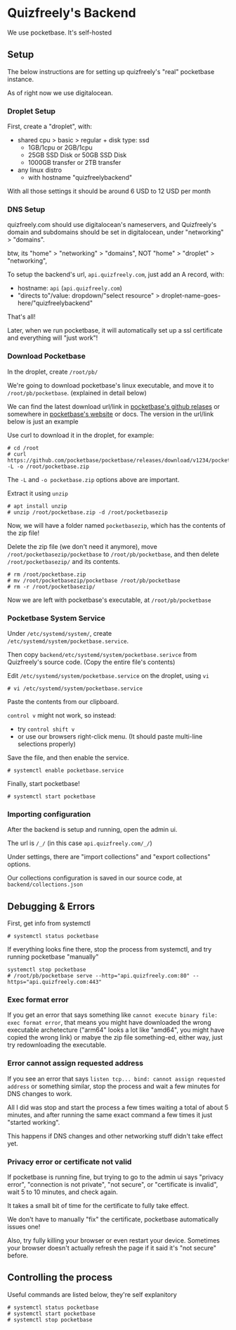 # Quizfreely's Backend

We use pocketbase. It's self-hosted

## Setup

The below instructions are for setting up quizfreely's "real" pocketbase instance.

As of right now we use digitalocean.

### Droplet Setup

First, create a "droplet", with:

- shared cpu > basic > regular + disk type: ssd
  - 1GB/1cpu or 2GB/1cpu
  - 25GB SSD Disk or 50GB SSD Disk
  - 1000GB transfer or 2TB transfer
- any linux distro
  - with hostname "quizfreelybackend"

With all those settings it should be around 6 USD to 12 USD per month

### DNS Setup

quizfreely.com should use digitalocean's nameservers, and Quizfreely's domain and subdomains should be set in digitalocean, under "networking" > "domains".

btw, its "home" > "networking" > "domains", NOT "home" > "droplet" > "networking",

To setup the backend's url, `api.quizfreely.com`, just add an A record, with:

- hostname: `api` (`api.quizfreely.com`)
- "directs to"/value: dropdown/"select resource" > droplet-name-goes-here/"quizfreelybackend"

That's all!

Later, when we run pocketbase, it will automatically set up a ssl certificate and everything will "just work"!

### Download Pocketbase

In the droplet, create `/root/pb/`

We're going to download pocketbase's linux executable, and move it to `/root/pb/pocketbase`. (explained in detail below)

We can find the latest download url/link in [pocketbase's github relases](https://github.com/pocketbase/pocketbase/releases) or somewhere in [pocketbase's website](https://pocketbase.io) or docs. The version in the url/link below is just an example

Use curl to download it in the droplet, for example:

```
# cd /root
# curl https://github.com/pocketbase/pocketbase/releases/download/v1234/pocketbase_1234_linux_amd64.zip -L -o /root/pocketbase.zip
```

The `-L` and `-o pocketbase.zip` options above are important.

Extract it using `unzip`

```
# apt install unzip
# unzip /root/pocketbase.zip -d /root/pocketbasezip
```

Now, we will have a folder named `pocketbasezip`, which has the contents of the zip file!

Delete the zip file (we don't need it anymore), move `/root/pocketbasezip/pocketbase` to `/root/pb/pocketbase`, and then delete `/root/pocketbasezip/` and its contents.

```
# rm /root/pocketbase.zip
# mv /root/pocketbasezip/pocketbase /root/pb/pocketbase
# rm -r /root/pocketbasezip/
```

Now we are left with pocketbase's executable, at `/root/pb/pocketbase`

### Pocketbase System Service

Under `/etc/systemd/system/`, create `/etc/systemd/system/pocketbase.service`.

Then copy `backend/etc/systemd/system/pocketbase.serivce` from Quizfreely's source code. (Copy the entire file's contents)

Edit `/etc/systemd/system/pocketbase.service` on the droplet, using `vi`

```
# vi /etc/systemd/system/pocketbase.service
```

Paste the contents from our clipboard.

`control v` might not work, so instead:

- try `control shift v`
- or use our browsers right-click menu. (It should paste multi-line selections properly)

Save the file, and then enable the service.

```
# systemctl enable pocketbase.service
```

Finally, start pocketbase!

```
# systemctl start pocketbase
```

### Importing configuration

After the backend is setup and running, open the admin ui.

The url is `/_/` (in this case `api.quizfreely.com/_/`)

Under settings, there are "import collections" and "export collections" options.

Our collections configuration is saved in our source code, at `backend/collections.json`

## Debugging & Errors

First, get info from systemctl

```
# systemctl status pocketbase
```

If everything looks fine there, stop the process from systemctl, and try running pocketbase "manually"

```
systemctl stop pocketbase
# /root/pb/pocketbase serve --http="api.quizfreely.com:80" --https="api.quizfreely.com:443"
```

### Exec format error

If you get an error that says something like `cannot execute binary file: exec format error`, that means you might have downloaded the wrong executable archetecture ("arm64" looks a lot like "amd64", you might have copied the wrong link) or mabye the zip file something-ed, either way, just try redownloading the executable.

### Error cannot assign requested address

If you see an error that says `listen tcp... bind: cannot assign requested address` or something similar, stop the process and wait a few minutes for DNS changes to work.

All I did was stop and start the process a few times waiting a total of about 5 minutes, and after running the same exact command a few times it just "started working".

This happens if DNS changes and other networking stuff didn't take effect yet.

### Privacy error or certificate not valid

If pocketbase is running fine, but trying to go to the admin ui says "privacy error", "connection is not private", "not secure", or "certificate is invalid", wait 5 to 10 minutes, and check again.

It takes a small bit of time for the certificate to fully take effect.

We don't have to manually "fix" the certificate, pocketbase automatically issues one!

Also, try fully killing your browser or even restart your device. Sometimes your browser doesn't actually refresh the page if it said it's "not secure" before.

## Controlling the process

Useful commands are listed below, they're self explanitory

```
# systemctl status pocketbase
# systemctl start pocketbase
# systemctl stop pocketbase
```
